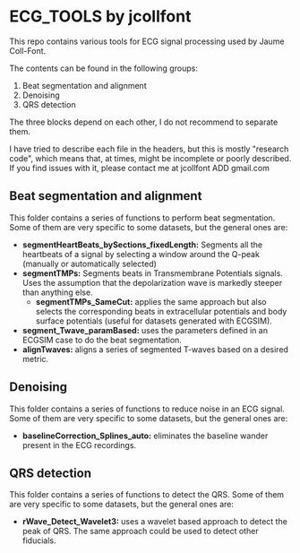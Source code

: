 # ECG_TOOLS by jcollfont

This repo contains various tools for ECG signal processing used by Jaume Coll-Font.

The contents can be found in the following groups:
1. Beat segmentation and alignment
2. Denoising
3. QRS detection

The three blocks depend on each other, I do not recommend to separate them.

I have tried to describe each file in the headers, but this is mostly "research code", which means that, at times, might be incomplete or poorly described. If you find issues with it, please contact me at jcollfont ADD gmail.com


## Beat segmentation and alignment
This folder contains a series of functions to perform beat segmentation. Some of them are very specific to some datasets, but the general ones are:
* **segmentHeartBeats_bySections_fixedLength:** Segments all the heartbeats of a signal by selecting a window around the Q-peak (manually or automatically selected)
* **segmentTMPs:** Segments beats in Transmembrane Potentials signals. Uses the assumption that the depolarization wave is markedly steeper than anything else.
	* **segmentTMPs_SameCut:** applies the same approach but also selects the corresponding beats in extracellular potentials and body surface potentials (useful for datasets generated with ECGSIM).
* **segment_Twave_paramBased:** uses the parameters defined in an ECGSIM case to do the beat segmentation.
* **alignTwaves:** aligns a series of segmented T-waves based on a desired metric.


## Denoising
This folder contains a series of functions to reduce noise in an ECG signal. Some of them are very specific to some datasets, but the general ones are:
* **baselineCorrection_Splines_auto:** eliminates the baseline wander present in the ECG recordings.

## QRS detection
This folder contains a series of functions to detect the QRS. Some of them are very specific to some datasets, but the general ones are:
* **rWave_Detect_Wavelet3:** uses a wavelet based approach to detect the peak of QRS. The same approach could be used to detect other fiducials.
